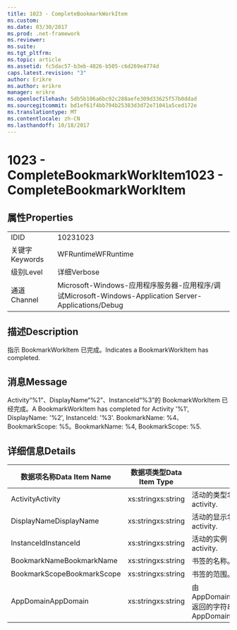 ```yaml
---
title: 1023 - CompleteBookmarkWorkItem
ms.custom: 
ms.date: 03/30/2017
ms.prod: .net-framework
ms.reviewer: 
ms.suite: 
ms.tgt_pltfrm: 
ms.topic: article
ms.assetid: fc5dac57-b3eb-4826-b505-c6d269e4774d
caps.latest.revision: "3"
author: Erikre
ms.author: erikre
manager: erikre
ms.openlocfilehash: 5db5b106a6bc92c288aefe309d33625f57b0ddad
ms.sourcegitcommit: bd1ef61f4bb794b25383d3d72e71041a5ced172e
ms.translationtype: MT
ms.contentlocale: zh-CN
ms.lasthandoff: 10/18/2017
---
```

# <a name="1023---completebookmarkworkitem"></a><span data-ttu-id="25321-102">1023 - CompleteBookmarkWorkItem</span><span class="sxs-lookup"><span data-stu-id="25321-102">1023 - CompleteBookmarkWorkItem</span></span>
## <a name="properties"></a><span data-ttu-id="25321-103">属性</span><span class="sxs-lookup"><span data-stu-id="25321-103">Properties</span></span>  
  
|||  
|-|-|  
|<span data-ttu-id="25321-104">ID</span><span class="sxs-lookup"><span data-stu-id="25321-104">ID</span></span>|<span data-ttu-id="25321-105">1023</span><span class="sxs-lookup"><span data-stu-id="25321-105">1023</span></span>|  
|<span data-ttu-id="25321-106">关键字</span><span class="sxs-lookup"><span data-stu-id="25321-106">Keywords</span></span>|<span data-ttu-id="25321-107">WFRuntime</span><span class="sxs-lookup"><span data-stu-id="25321-107">WFRuntime</span></span>|  
|<span data-ttu-id="25321-108">级别</span><span class="sxs-lookup"><span data-stu-id="25321-108">Level</span></span>|<span data-ttu-id="25321-109">详细</span><span class="sxs-lookup"><span data-stu-id="25321-109">Verbose</span></span>|  
|<span data-ttu-id="25321-110">通道</span><span class="sxs-lookup"><span data-stu-id="25321-110">Channel</span></span>|<span data-ttu-id="25321-111">Microsoft-Windows-应用程序服务器-应用程序/调试</span><span class="sxs-lookup"><span data-stu-id="25321-111">Microsoft-Windows-Application Server-Applications/Debug</span></span>|  
  
## <a name="description"></a><span data-ttu-id="25321-112">描述</span><span class="sxs-lookup"><span data-stu-id="25321-112">Description</span></span>  
 <span data-ttu-id="25321-113">指示 BookmarkWorkItem 已完成。</span><span class="sxs-lookup"><span data-stu-id="25321-113">Indicates a BookmarkWorkItem has completed.</span></span>  
  
## <a name="message"></a><span data-ttu-id="25321-114">消息</span><span class="sxs-lookup"><span data-stu-id="25321-114">Message</span></span>  
 <span data-ttu-id="25321-115">Activity“%1”、DisplayName“%2”、InstanceId“%3”的 BookmarkWorkItem 已经完成。</span><span class="sxs-lookup"><span data-stu-id="25321-115">A BookmarkWorkItem has completed for Activity '%1', DisplayName: '%2', InstanceId: '%3'.</span></span> <span data-ttu-id="25321-116">BookmarkName: %4、BookmarkScope: %5。</span><span class="sxs-lookup"><span data-stu-id="25321-116">BookmarkName: %4, BookmarkScope: %5.</span></span>  
  
## <a name="details"></a><span data-ttu-id="25321-117">详细信息</span><span class="sxs-lookup"><span data-stu-id="25321-117">Details</span></span>  
  
|<span data-ttu-id="25321-118">数据项名称</span><span class="sxs-lookup"><span data-stu-id="25321-118">Data Item Name</span></span>|<span data-ttu-id="25321-119">数据项类型</span><span class="sxs-lookup"><span data-stu-id="25321-119">Data Item Type</span></span>|<span data-ttu-id="25321-120">描述</span><span class="sxs-lookup"><span data-stu-id="25321-120">Description</span></span>|  
|--------------------|--------------------|-----------------|  
|<span data-ttu-id="25321-121">Activity</span><span class="sxs-lookup"><span data-stu-id="25321-121">Activity</span></span>|<span data-ttu-id="25321-122">xs:string</span><span class="sxs-lookup"><span data-stu-id="25321-122">xs:string</span></span>|<span data-ttu-id="25321-123">活动的类型名称。</span><span class="sxs-lookup"><span data-stu-id="25321-123">The type name of the activity.</span></span>|  
|<span data-ttu-id="25321-124">DisplayName</span><span class="sxs-lookup"><span data-stu-id="25321-124">DisplayName</span></span>|<span data-ttu-id="25321-125">xs:string</span><span class="sxs-lookup"><span data-stu-id="25321-125">xs:string</span></span>|<span data-ttu-id="25321-126">活动的显示名称。</span><span class="sxs-lookup"><span data-stu-id="25321-126">The display name of the activity.</span></span>|  
|<span data-ttu-id="25321-127">InstanceId</span><span class="sxs-lookup"><span data-stu-id="25321-127">InstanceId</span></span>|<span data-ttu-id="25321-128">xs:string</span><span class="sxs-lookup"><span data-stu-id="25321-128">xs:string</span></span>|<span data-ttu-id="25321-129">活动的实例 ID。</span><span class="sxs-lookup"><span data-stu-id="25321-129">The instance id of the activity.</span></span>|  
|<span data-ttu-id="25321-130">BookmarkName</span><span class="sxs-lookup"><span data-stu-id="25321-130">BookmarkName</span></span>|<span data-ttu-id="25321-131">xs:string</span><span class="sxs-lookup"><span data-stu-id="25321-131">xs:string</span></span>|<span data-ttu-id="25321-132">书签的名称。</span><span class="sxs-lookup"><span data-stu-id="25321-132">The name of the bookmark.</span></span>|  
|<span data-ttu-id="25321-133">BookmarkScope</span><span class="sxs-lookup"><span data-stu-id="25321-133">BookmarkScope</span></span>|<span data-ttu-id="25321-134">xs:string</span><span class="sxs-lookup"><span data-stu-id="25321-134">xs:string</span></span>|<span data-ttu-id="25321-135">书签的范围。</span><span class="sxs-lookup"><span data-stu-id="25321-135">The scope of the bookmark.</span></span>|  
|<span data-ttu-id="25321-136">AppDomain</span><span class="sxs-lookup"><span data-stu-id="25321-136">AppDomain</span></span>|<span data-ttu-id="25321-137">xs:string</span><span class="sxs-lookup"><span data-stu-id="25321-137">xs:string</span></span>|<span data-ttu-id="25321-138">由 AppDomain.CurrentDomain.FriendlyName 返回的字符串。</span><span class="sxs-lookup"><span data-stu-id="25321-138">The string returned by AppDomain.CurrentDomain.FriendlyName.</span></span>|
